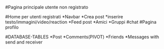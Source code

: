 #Pagina principale utente non registrato

#Home per utenti registrati
 *Navbar
 *Crea post
  *inserire testo/immagini/video/reaction
 *Feed post
 *Amici
 *Gruppi
#chat
#Pagina profilo


#DATABASE-TABLES
 *Post
 *Comments(PIVOT)
 *Friends
 *Messages with send and receiver

